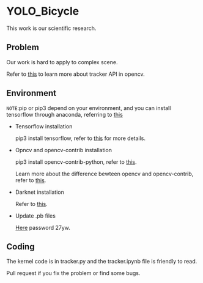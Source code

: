 # YOLO_Bicycle

This work is our scientific research.

## Problem

Our work is hard to apply to complex scene.

Refer to [this](https://www.learnopencv.com/object-tracking-using-opencv-cpp-python/) to learn more about tracker API in opencv.

## Environment

`NOTE`:pip or pip3 depend on your environment, and you can install tensorflow through anaconda, referring to [this](https://www.tensorflow.org/install/install_linux)

* Tensorflow installation

  pip3 install tensorflow, refer to [this](https://www.tensorflow.org/install/install_linux#installing_with_native_pip) for more details.

* Opncv and opencv-contrib installation

  pip3 install opencv-contrib-python, refer to [this](https://pypi.org/project/opencv-python/).

  Learn more about the difference bewteen opencv and opencv-contrib, refer to [this](https://github.com/opencv/opencv_contrib). 

* Darknet installation

  Refer to [this](https://github.com/thtrieu/darkflow).
  
* Update .pb files

  [Here](https://pan.baidu.com/s/1zqU9fOcEnhMvqOukv8juFQ) password 27yw.
  
## Coding
  
The kernel code is in tracker.py and the tracker.ipynb file is friendly to read. 
  
Pull request if you fix the problem or find some bugs.
